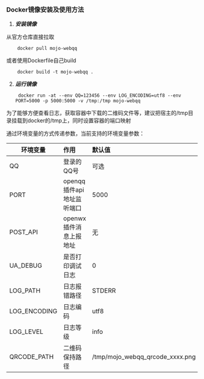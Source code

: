 ### Docker镜像安装及使用方法

1. ***安装镜像***

  从官方仓库直接拉取

        docker pull mojo-webqq
        
  或者使用Dockerfile自己build
  
        docker build -t mojo-webqq .

2. ***运行镜像***

        docker run -at --env QQ=123456 --env LOG_ENCODING=utf8 --env PORT=5000 -p 5000:5000 -v /tmp:/tmp mojo-webqq 

  为了能够方便查看日志，获取容器中下载的二维码文件等，建议把宿主的/tmp目录挂载到docker的/tmp上，同时设置容器的端口映射

  通过环境变量的方式传递参数，当前支持的环境变量参数：
  
  | 环境变量     | 作用          | 默认值 |
  | ------------ |:-------------------------| :-------------------------------|
  | QQ           | 登录的QQ号               | 可选                            |
  | PORT         | openqq插件api地址监听端口| 5000                            |
  | POST_API     | openwx插件消息上报地址   | 无                              |
  | UA_DEBUG     | 是否打印调试日志         | 0                               |
  | LOG_PATH     | 日志报错路径             | STDERR                          |
  | LOG_ENCODING | 日志编码                 | utf8                            |
  | LOG_LEVEL    | 日志等级                 | info                            |
  | QRCODE_PATH  | 二维码保持路径           | /tmp/mojo_webqq_qrcode_xxxx.png |
